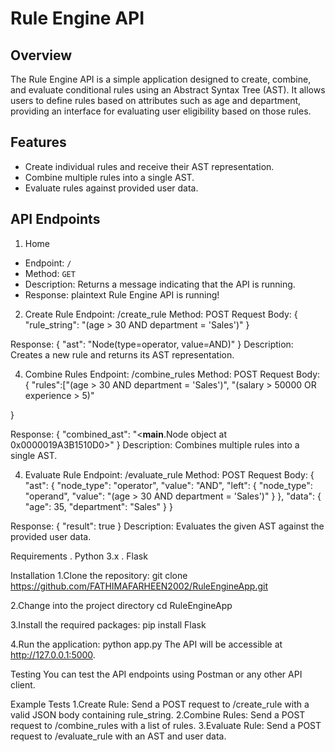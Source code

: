 # Rule Engine API

## Overview
The Rule Engine API is a simple application designed to create, combine, and evaluate conditional rules using an Abstract Syntax Tree (AST). It allows users to define rules based on attributes such as age and department, providing an interface for evaluating user eligibility based on those rules.

## Features
- Create individual rules and receive their AST representation.
- Combine multiple rules into a single AST.
- Evaluate rules against provided user data.

## API Endpoints

 1. Home
- Endpoint: `/`
- Method: `GET`
- Description: Returns a message indicating that the API is running.
- Response:
  plaintext
  Rule Engine API is running!

2. Create Rule
Endpoint: /create_rule
Method: POST
Request Body:
{
    "rule_string": "(age > 30 AND department = 'Sales')"
}

Response:
{
    "ast": "Node(type=operator, value=AND)"
}
Description: Creates a new rule and returns its AST representation.

4. Combine Rules
Endpoint: /combine_rules
Method: POST
Request Body:
{
    "rules":["(age > 30 AND department = 'Sales')",
        "(salary > 50000 OR experience > 5)"
       
}

Response:
{
    "combined_ast": "<__main__.Node object at 0x0000019A3B1510D0>"
}
Description: Combines multiple rules into a single AST.

4. Evaluate Rule
Endpoint: /evaluate_rule
Method: POST
Request Body:
{
    "ast": {
        "node_type": "operator",
        "value": "AND",
        "left": {
            "node_type": "operand",
            "value": "(age > 30 AND department = 'Sales')"
        }
    },
    "data": {
        "age": 35,
        "department": "Sales"
    }
}

Response:
{
    "result": true
}
Description: Evaluates the given AST against the provided user data.

Requirements
. Python 3.x
. Flask

Installation
1.Clone the repository:
  git clone https://github.com/FATHIMAFARHEEN2002/RuleEngineApp.git
  
2.Change into the project directory
  cd RuleEngineApp
  
3.Install the required packages:
  pip install Flask

4.Run the application:
  python app.py
  The API will be accessible at http://127.0.0.1:5000.

Testing
You can test the API endpoints using Postman or any other API client.

Example Tests
1.Create Rule: Send a POST request to /create_rule with a valid JSON body containing rule_string.
2.Combine Rules: Send a POST request to /combine_rules with a list of rules.
3.Evaluate Rule: Send a POST request to /evaluate_rule with an AST and user data.

